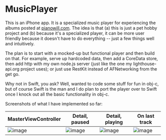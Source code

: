 # MusicPlayer

This is an iPhone app.  It is a specialized music player for experiencing the albums posted at [pianowill.com](pianowill.com).  The idea is that (a) this is just a pet hobby project and (b) because it's a specialized player, it can be more user friendly because it doesn't have to do everything -- just a few things well and intuitively.

The plan is to start with a mocked-up but functional player and then build on that.  For example, serve up hardcoded data, then add a CoreData store, then add http with my own node.js server (just like the one my lighthouse-api.org project uses); or just use RestKit instead of AFNetworking from the get go.

Why not in Swift, you ask?  Well, wanted to code some stuff for fun in obj-c, but of course Swift is the man and I do plan to port the player over to Swift once I knock out all the basic functionality in obj-c.

Screenshots of what I have implemented so far:

|MasterViewController|Detail, paused|Detail, playing|On last track|
|---|---|---|---|
|![image](https://cloud.githubusercontent.com/assets/4765449/11490289/74a0f258-9794-11e5-8046-0a111f5167b5.png)|![image](https://cloud.githubusercontent.com/assets/4765449/11544445/1a7168f0-98ff-11e5-99ec-e6521981dc28.png)|![image](https://cloud.githubusercontent.com/assets/4765449/11544444/1a70dcbe-98ff-11e5-95e8-a1c29d5ede01.png)|![image](https://cloud.githubusercontent.com/assets/4765449/11544508/7574e894-98ff-11e5-9fc9-8735a7fc2a2b.png)|

